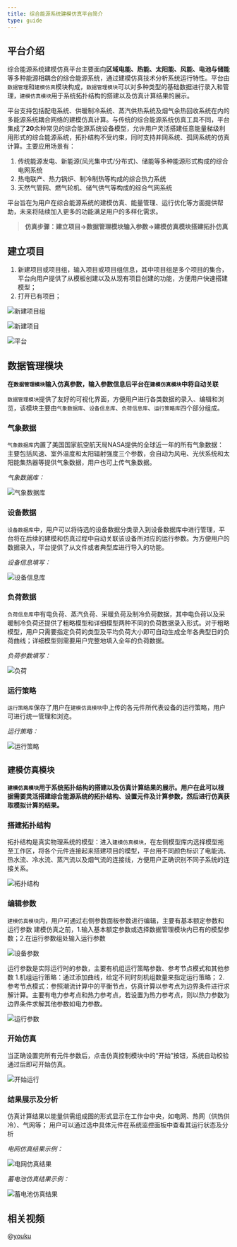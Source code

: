 ```yaml
---
title: 综合能源系统建模仿真平台简介
type: guide
---
```


## 平台介绍

综合能源系统建模仿真平台主要面向**区域电能、热能、太阳能、风能、电池与储能**等多种能源相耦合的综合能源系统，通过建模仿真技术分析系统运行特性。平台由`数据管理`和`建模仿真`模块构成，`数据管理模块`可以对多种类型的基础数据进行录入和管理，`建模仿真模块`用于系统拓扑结构的搭建以及仿真计算结果的展示。

平台支持包括配电系统、供暖制冷系统、蒸汽供热系统及烟气余热回收系统在内的多能源系统耦合网络的建模仿真计算。与传统的综合能源系统仿真工具不同，平台集成了**20**余种常见的综合能源系统设备模型，允许用户灵活搭建任意能量梯级利用形式的综合能源系统，拓扑结构不受约束，同时支持并网系统、孤网系统的仿真计算。主要应用场景有：
1. 传统能源发电、新能源(风光集中式/分布式)、储能等多种能源形式构成的综合电网系统
2. 热电联产、热力锅炉、制冷制热等构成的综合热力系统
3. 天然气管网、燃气轮机、储气供气等构成的综合气网系统

平台旨在为用户在综合能源系统的建模仿真、能量管理、运行优化等方面提供帮助，未来将陆续加入更多的功能满足用户的多样化需求。

> **仿真步骤：建立项目→数据管理模块输入参数→建模仿真模块搭建拓扑仿真**

## 建立项目

1. 新建项目或项目组，输入项目或项目组信息，其中项目组是多个项目的集合，平台向用户提供了从模板创建以及从现有项目创建的功能，方便用户快速搭建模型；
2. 打开已有项目；

![新建项目组](./Introduction-new-project-group.png "新建项目组")

![新建项目](./Introduction-new-project.png "新建项目")

![平台](./Introduction-platform.png "平台")

## 数据管理模块

**在`数据管理模块`输入仿真参数，输入参数信息后平台在`建模仿真模块`中将自动关联**

`数据管理模块`提供了友好的可视化界面，方便用户进行各类数据的录入、编辑和浏览，该模块主要由`气象数据库`、`设备信息库`、`负荷信息库`、`运行策略库`四个部分组成。

### 气象数据

`气象数据库`内置了美国国家航空航天局NASA提供的全球近一年的所有气象数据：主要包括风速、室外温度和太阳辐射强度三个参数，会自动为风电、光伏系统和太阳能集热器等提供气象数据，用户也可上传气象数据。

*气象数据库：*

![气象数据库](./Introduction-meteorological-database.png "气象数据库")

### 设备数据

`设备数据库`中，用户可以将待选的设备数据分类录入到设备数据库中进行管理，平台将在后续的建模和仿真过程中自动关联该设备所对应的运行参数。为方便用户的数据录入，平台提供了从文件或者典型库进行导入的功能。

*设备信息填写：*

![设备信息库](./Introduction-device-database.png "设备信息库")

### 负荷数据

`负荷信息库`中有电负荷、蒸汽负荷、采暖负荷及制冷负荷数据，其中电负荷以及采暖制冷负荷还提供了粗略模型和详细模型两种不同的负荷数据录入形式。对于粗略模型，用户只需要指定负荷的类型及平均负荷大小即可自动生成全年各典型日的负荷曲线；详细模型则需要用户完整地填入全年的负荷数据。

*负荷参数填写：*

![负荷](./Introduction-load-database.png "负荷")

### 运行策略

`运行策略库`保存了用户在`建模仿真模块`中上传的各元件所代表设备的运行策略，用户可进行统一管理和浏览。

*运行策略：*

![运行策略](./Introduction-Strategy.png "运行策略")



## `建模仿真模块`

**`建模仿真模块`用于系统拓扑结构的搭建以及仿真计算结果的展示。用户在此可以根据需要灵活搭建综合能源系统的拓扑结构、设置元件及计算参数，然后进行仿真获取模拟计算的结果。**

### 搭建拓扑结构

拓扑结构是真实物理系统的模型：进入`建模仿真模块`，在左侧模型库内选择模型拖至工作区，将各个元件连接起来搭建项目的模型，平台用不同颜色标识了电能流、热水流、冷水流、蒸汽流以及烟气流的连接线，方便用户正确识别不同子系统的连接关系。

![拓扑结构](./Introduction-topology.png "拓扑结构")

### 编辑参数

`建模仿真模块`内，用户可通过右侧参数面板参数进行编辑，主要有基本额定参数和运行参数
建模仿真之前，1.输入基本额定参数或选择数据管理模块内已有的模型参数；2.在运行参数组处输入运行参数

![设备参数](./Introduction-device-parameter.png "设备参数")

运行参数是实际运行时的参数，主要有机组运行策略参数、参考节点模式和其他参数
1.机组运行策略：通过添加曲线，给定不同时刻机组数量来指定运行策略；
2.参考节点模式：参照潮流计算中的平衡节点，仿真计算以参考点为边界条件进行求解计算。主要有电力参考点和热力参考点，若设置为热力参考点，则以热力参数为边界条件求解其他参数如电力参数。

![运行参数](./Introduction-device-running-parameter.png "运行参数")


### 开始仿真

当正确设置完所有元件参数后，点击仿真控制模块中的“开始”按钮，系统自动校验通过后即可开始仿真。

![开始运行](./Introduction-running.gif "开始运行")

### 结果展示及分析

仿真计算结果以能量供需组成图的形式显示在工作台中央，如电网、热网（供热供冷）、气网等；
用户可以通过选中具体元件在系统监控面板中查看其运行状态及分析

*电网仿真结果示例：*

![电网仿真结果](./Introduction-PowerResult.png "电网仿真结果")

*蓄电池仿真结果示例：*

![蓄电池仿真结果](./Introduction-BatteryResult.png "蓄电池仿真结果")

## 相关视频

@[youku](XNDY1MzIzNjE1Ng)
